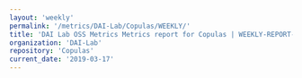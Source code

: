 ```yaml
---
layout: 'weekly'
permalink: '/metrics/DAI-Lab/Copulas/WEEKLY/'
title: 'DAI Lab OSS Metrics Metrics report for Copulas | WEEKLY-REPORT-2019-03-17'
organization: 'DAI-Lab'
repository: 'Copulas'
current_date: '2019-03-17'
---
```

